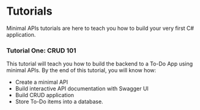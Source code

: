 # Tutorials

Minimal APIs tutorials are here to teach you how to build your very first C# application. 

### Tutorial One: CRUD 101

This tutorial will teach you how to build the backend to a To-Do App using minimal APIs. By the end of this tutorial, you will know how: 
- Create a minimal API
- Build interactive API documentation with Swagger UI 
- Build CRUD application 
- Store To-Do items into a database.

